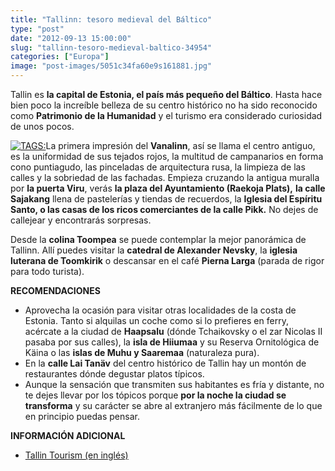 ```yaml
---
title: "Tallinn: tesoro medieval del Báltico"
type: "post"
date: "2012-09-13 15:00:00"
slug: "tallinn-tesoro-medieval-baltico-34954"
categories: ["Europa"]
image: "post-images/5051c34fa60e9s161881.jpg"
---
```


 Tallin es **la capital de Estonia, el país más pequeño del Báltico**. Hasta hace bien poco la increíble belleza de su centro histórico no ha sido reconocido como **Patrimonio de la Humanidad** y el turismo era considerado curiosidad de unos pocos.

 [ ![ TAGS:](post-images/5051c34fa60e9s161881.jpg "Old City de Tallin by archer10")](http://www.flickr.com/photos/archer10/4063180989/sizes/z/in/photostream/)La primera impresión del **Vanalinn**, así se llama el centro antiguo, es la uniformidad de sus tejados rojos, la multitud de campanarios en forma cono puntiagudo, las pinceladas de arquitectura rusa, la limpieza de las calles y la sobriedad de las fachadas. Empieza cruzando la antigua muralla por **la puerta Viru**, verás **la plaza del Ayuntamiento (Raekoja Plats),** **la calle Sajakang** llena de pastelerías y tiendas de recuerdos, la **Iglesia del Espíritu Santo, o las casas de los ricos comerciantes de la calle Pikk.** No dejes de callejear y encontrarás sorpresas.

 Desde la **colina Toompea** se puede contemplar la mejor panorámica de Tallinn. Allí puedes visitar la **catedral de Alexander Nevsky**, la **iglesia luterana de Toomkirik** o descansar en el café **Pierna Larga** (parada de rigor para todo turista).

 **RECOMENDACIONES**

- Aprovecha la ocasión para visitar otras localidades de la costa de Estonia. Tanto si alquilas un coche como si lo prefieres en ferry, acércate a la ciudad de **Haapsalu** (dónde Tchaikovsky o el zar Nicolas II pasaba por sus calles), la **isla de Hiiumaa** y su Reserva Ornitológica de Käina o las **islas de Muhu y Saaremaa** (naturaleza pura).
- En la **calle Lai Tanäv** del centro histórico de Tallin hay un montón de restaurantes dónde degustar platos típicos.
- Aunque la sensación que transmiten sus habitantes es fría y distante, no te dejes llevar por los tópicos porque **por la noche la ciudad se transforma** y su carácter se abre al extranjero más fácilmente de lo que en principio puedas pensar.

 **INFORMACIÓN ADICIONAL**

- [Tallin Tourism (en inglés)](http://www.tourism.tallinn.ee/)